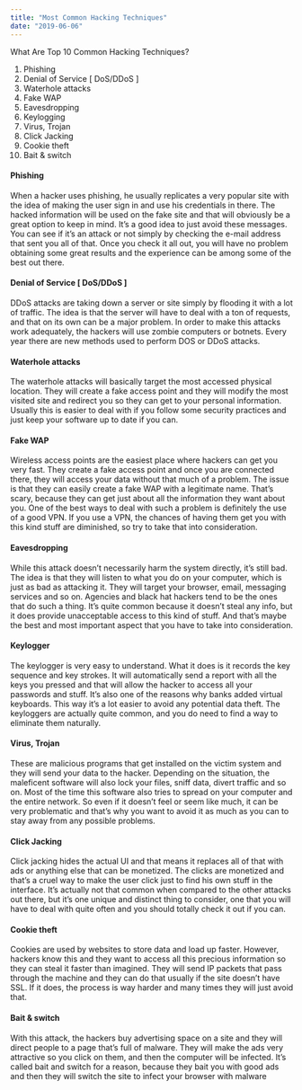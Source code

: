 ```yaml
---
title: "Most Common Hacking Techniques"
date: "2019-06-06"
---
```


What Are Top 10 Common Hacking Techniques?

1. Phishing
2. Denial of Service \[ DoS/DDoS \]
3. Waterhole attacks
4. Fake WAP
5. Eavesdropping
6. Keylogging
7. Virus, Trojan
8. Click Jacking
9. Cookie theft
10. Bait & switch

#### **Phishing**

When a hacker uses phishing, he usually replicates a very popular site with the idea of making the user sign in and use his credentials in there. The hacked information will be used on the fake site and that will obviously be a great option to keep in mind. It’s a good idea to just avoid these messages. You can see if it’s an attack or not simply by checking the e-mail address that sent you all of that. Once you check it all out, you will have no problem obtaining some great results and the experience can be among some of the best out there.

#### **Denial of Service \[ DoS/DDoS \]**

DDoS attacks are taking down a server or site simply by flooding it with a lot of traffic. The idea is that the server will have to deal with a ton of requests, and that on its own can be a major problem. In order to make this attacks work adequately, the hackers will use zombie computers or botnets. Every year there are new methods used to perform DOS or DDoS attacks.

#### **Waterhole attacks**

The waterhole attacks will basically target the most accessed physical location. They will create a fake access point and they will modify the most visited site and redirect you so they can get to your personal information. Usually this is easier to deal with if you follow some security practices and just keep your software up to date if you can.

#### **Fake WAP**

Wireless access points are the easiest place where hackers can get you very fast. They create a fake access point and once you are connected there, they will access your data without that much of a problem. The issue is that they can easily create a fake WAP with a legitimate name. That’s scary, because they can get just about all the information they want about you. One of the best ways to deal with such a problem is definitely the use of a good VPN. If you use a VPN, the chances of having them get you with this kind stuff are diminished, so try to take that into consideration.

#### **Eavesdropping**

While this attack doesn’t necessarily harm the system directly, it’s still bad. The idea is that they will listen to what you do on your computer, which is just as bad as attacking it. They will target your browser, email, messaging services and so on. Agencies and black hat hackers tend to be the ones that do such a thing. It’s quite common because it doesn’t steal any info, but it does provide unacceptable access to this kind of stuff. And that’s maybe the best and most important aspect that you have to take into consideration.

#### **Keylogger**

The keylogger is very easy to understand. What it does is it records the key sequence and key strokes. It will automatically send a report with all the keys you pressed and that will allow the hacker to access all your passwords and stuff. It’s also one of the reasons why banks added virtual keyboards. This way it’s a lot easier to avoid any potential data theft. The keyloggers are actually quite common, and you do need to find a way to eliminate them naturally.

#### **Virus, Trojan**

These are malicious programs that get installed on the victim system and they will send your data to the hacker. Depending on the situation, the maleficent software will also lock your files, sniff data, divert traffic and so on. Most of the time this software also tries to spread on your computer and the entire network. So even if it doesn’t feel or seem like much, it can be very problematic and that’s why you want to avoid it as much as you can to stay away from any possible problems.

#### **Click Jacking**

Click jacking hides the actual UI and that means it replaces all of that with ads or anything else that can be monetized. The clicks are monetized and that’s a cruel way to make the user click just to find his own stuff in the interface. It’s actually not that common when compared to the other attacks out there, but it’s one unique and distinct thing to consider, one that you will have to deal with quite often and you should totally check it out if you can.

#### **Cookie theft**

Cookies are used by websites to store data and load up faster. However, hackers know this and they want to access all this precious information so they can steal it faster than imagined. They will send IP packets that pass through the machine and they can do that usually if the site doesn’t have SSL. If it does, the process is way harder and many times they will just avoid that.

#### **Bait & switch**

With this attack, the hackers buy advertising space on a site and they will direct people to a page that’s full of malware. They will make the ads very attractive so you click on them, and then the computer will be infected. It’s called bait and switch for a reason, because they bait you with good ads and then they will switch the site to infect your browser with malware
